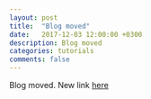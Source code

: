```yaml
---
layout: post
title:  "Blog moved"
date:   2017-12-03 12:00:00 +0300
description: Blog moved
categories: tutorials
comments: false
---
```



Blog moved. New link [here](https://akhromieiev.com)
